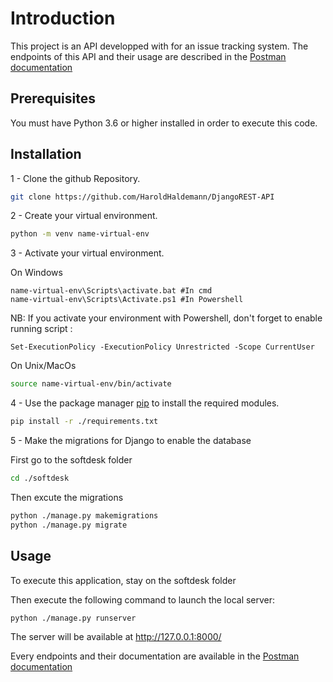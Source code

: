 # Introduction
This project is an API developped with for an issue tracking system.
The endpoints of this API and their usage are described in the [Postman documentation](https://documenter.getpostman.com/view/25447803/2s93sXbZfn)

## Prerequisites

You must have Python 3.6 or higher installed in order to execute this code.

## Installation

1 - Clone the github Repository.

```bash
git clone https://github.com/HaroldHaldemann/DjangoREST-API
```

2 - Create your virtual environment.

```bash
python -m venv name-virtual-env
```

3 - Activate your virtual environment.

On Windows
```windows
name-virtual-env\Scripts\activate.bat #In cmd
name-virtual-env\Scripts\Activate.ps1 #In Powershell
```

NB: If you activate your environment with Powershell, don't forget to enable running script :
```windows
Set-ExecutionPolicy -ExecutionPolicy Unrestricted -Scope CurrentUser
```

On Unix/MacOs
```bash
source name-virtual-env/bin/activate
```

4 - Use the package manager [pip](https://pip.pypa.io/en/stable/) to install the required modules.

```bash
pip install -r ./requirements.txt
```

5 - Make the migrations for Django to enable the database

First go to the softdesk folder
```bash
cd ./softdesk
```

Then excute the migrations
```bash
python ./manage.py makemigrations
python ./manage.py migrate
```

## Usage

To execute this application, stay on the softdesk folder

Then execute the following command to launch the local server:

```bash
python ./manage.py runserver
```

The server will be available at http://127.0.0.1:8000/

Every endpoints and their documentation are available in the [Postman documentation](https://documenter.getpostman.com/view/25447803/2s93sXbZfn)
